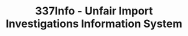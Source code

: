 ---
bigquery: https://console.cloud.google.com/bigquery?p=patents-public-data&d=usitc_investigations&page=dataset&project=sheets-management-319211
citation: US International Trade Commission 337Info Unfair Import Investigations Information
  System
contributors: US International Trade Comission
cost: None
description: US International Trade Commission 337Info Unfair Import Investigations
  Information System contains data on investigations done under Section 337. Section
  337 declares the infringement of certain statutory intellectual property rights
  and other forms of unfair competition in import trade to be unlawful practices.
  Most Section 337 investigations involve allegations of patent or registered trademark
  infringement.
documentation: FAQ and tutorial available on the site
last_edit: 04/11/2022, 13:44:02
location: https://pubapps2.usitc.gov/337external/
maintained_by: US International Trade Comission
schema_fields:
- patentNumbers
- copyrightNumbers
- cafcAppeals
- issueDateOtherNonFinal
- respondent
- title
- aljAssigned
- finalDetNoViolation
- teoReliefGranted
- ouiiAttorney
- markmanHearing
- docketNo
- scheduledEndDateEvidHear
- lastUpdated
- publication_number
- currentActiveALJ
- dateOfPublicationFrNotice
- trademarkNumbers
- startDateMarkmanHearing
- endDateMarkmanHearing
- teoIdDueDate
- actualEndDateEvidHear
- actualStartDateEvidHear
- complainant
- finalIdOnViolationDue
- investigationNo
- teoProceedingInvolved
- gcAttorney
- ouiiParticipation
- teoIdIssueDate
- internalRemand
- targetDate
- investigationTermDate
- finalDetViolation
- currentStatus
- patentNumber
- dateCreated
- scheduledStartDateEvidHear
- id
- finalIdOnViolationIssue
- htsNumbers
- invUnfairAct
- investigationType
- dateComplaintFiled
shortname: unfair_import_investigations
tags:
- import
- legal
- trade
timeframe: 2008-2021 (prior to 2008 downloadable as a JSON file)
title: 337Info - Unfair Import Investigations Information System
uuid: 2721f5ec-e599-4890-9265-9706719fc71e
---